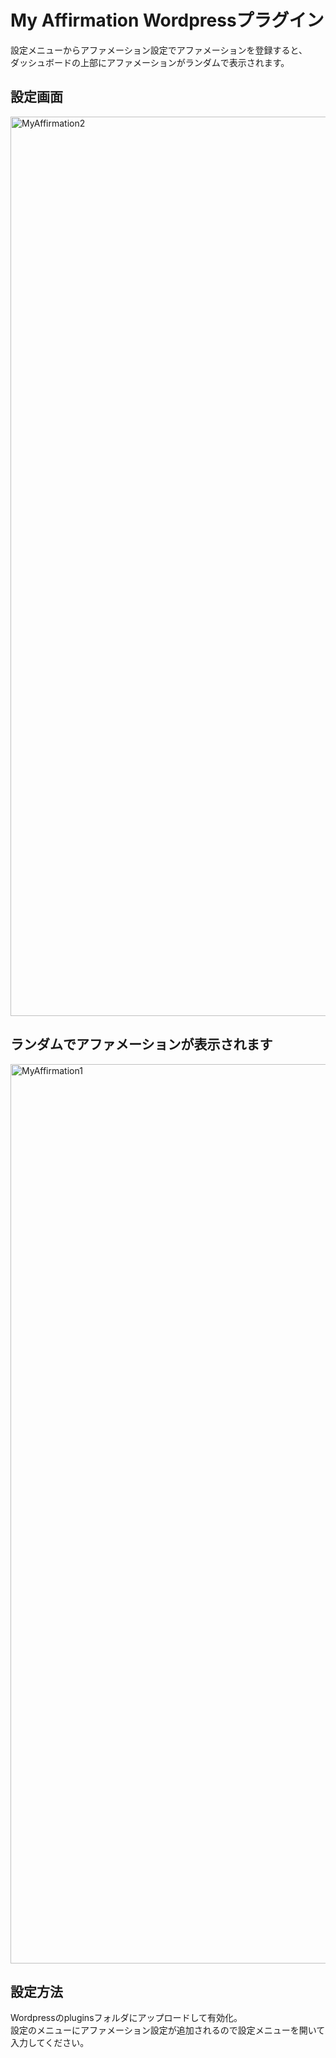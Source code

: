 # My Affirmation Wordpressプラグイン
設定メニューからアファメーション設定でアファメーションを登録すると、  
ダッシュボードの上部にアファメーションがランダムで表示されます。

## 設定画面
<img width="1439" alt="MyAffirmation2" src="https://user-images.githubusercontent.com/4657310/166239199-e870b17e-21a8-4a03-a77c-98a35859fbe2.png">

## ランダムでアファメーションが表示されます 
<img width="1439" alt="MyAffirmation1" src="https://user-images.githubusercontent.com/4657310/166238636-6c028d8b-bd2b-4118-b2df-8ab2f004eda7.png">


## 設定方法
Wordpressのpluginsフォルダにアップロードして有効化。  
設定のメニューにアファメーション設定が追加されるので設定メニューを開いて入力してください。
